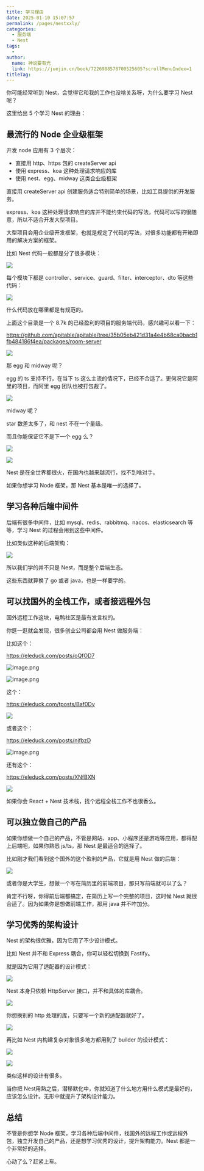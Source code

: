 ```yaml
---
title: 学习理由
date: 2025-01-10 15:07:57
permalink: /pages/nestxxly/
categories:
  - 服务端
  - Nest
tags:
  - 
author: 
  name: 神说要有光
  link: https://juejin.cn/book/7226988578700525605?scrollMenuIndex=1
titleTag: 
---
```


你可能经常听到 Nest，会觉得它和我的工作也没啥关系呀，为什么要学习 Nest 呢？

这里给出 5 个学习 Nest 的理由：

## 最流行的 Node 企业级框架

开发 node 应用有 3 个层次：

*   直接用 http、https 包的 createServer api
*   使用 express、koa 这种处理请求响应的库
*   使用 nest、egg、midway 这类企业级框架

直接用 createServer api 创建服务适合特别简单的场景，比如工具提供的开发服务。

express、koa 这种处理请求响应的库并不能约束代码的写法，代码可以写的很随意，所以不适合开发大型项目。

大型项目会用企业级开发框架，也就是规定了代码的写法，对很多功能都有开箱即用的解决方案的框架。

比如 Nest 代码一般都是分了很多模块：

![](https://s2.loli.net/2025/03/11/DSzmEdvVFItrQRp.png)

每个模块下都是 controller、service、guard、filter、interceptor、dto 等这些代码：

![](https://s2.loli.net/2025/03/11/ZFHGmjU6pCiBe1s.png)

什么代码放在哪里都是有规范的。

上面这个目录是一个 8.7k 的已经盈利的项目的服务端代码，感兴趣可以看一下：

<https://github.com/apitable/apitable/tree/35b05eb421d31a4e4b68ca0bacb1fb484186f4ea/packages/room-server>

![](https://s2.loli.net/2025/03/11/czgVoPCydIEKXp6.png)

那 egg 和 midway 呢？

egg 的 ts 支持不行，在当下 ts 这么主流的情况下，已经不合适了。更何况它是阿里的项目，而阿里 egg 团队也被打包裁了。

![](https://s2.loli.net/2025/03/11/5ZLONMrufgXtGd6.png)

midway 呢？

star 数差太多了，和 nest 不在一个量级。

而且你能保证它不是下一个 egg 么？

![](https://s2.loli.net/2025/03/11/s5wNfEZXGLTbixk.png)

![](https://s2.loli.net/2025/03/11/zADxMf5pdnm4vBV.png)

Nest 是在全世界都很火，在国内也越来越流行，找不到啥对手。

如果你想学习 Node 框架，那 Nest 基本是唯一的选择了。

## 学习各种后端中间件

后端有很多中间件，比如 mysql、redis、rabbitmq、nacos、elasticsearch 等等，学习 Nest 的过程会用到这些中间件。

比如类似这种的后端架构：

![](https://s2.loli.net/2025/03/11/9Cx2RmBh7tKAon3.png)

所以我们学的并不只是 Nest，而是整个后端生态。

这些东西就算换了 go 或者 java，也是一样要学的。

## 可以找国外的全栈工作，或者接远程外包

国外远程工作这块，电鸭社区是最有发言权的。

你逛一逛就会发现，很多创业公司都会用 Nest 做服务端：

比如这个：

<https://eleduck.com/posts/oQfOD7>


![image.png](https://s2.loli.net/2025/03/11/paEFQOxfeGnqIBL.png)

![image.png](https://p1-juejin.byteimg.com/tos-cn-i-k3u1fbpfcp/88e83771b51d49da901e9ba4856f846a~tplv-k3u1fbpfcp-watermark.image?)

这个：

<https://eleduck.com/tposts/Baf0Dy>

![](https://s2.loli.net/2025/03/11/x3qJSm19eHT47OA.png)

或者这个：

<https://eleduck.com/posts/njfbzD>

![image.png](https://s2.loli.net/2025/03/11/2gVCHyxWsKwQUzO.png)

还有这个：

<https://eleduck.com/posts/XNfBXN>

![](https://s2.loli.net/2025/03/11/qNGF95vXO3kldIi.png)

如果你会 React + Nest 技术栈，找个远程全栈工作不也很香么。

## 可以独立做自己的产品

如果你想做一个自己的产品，不管是网站、app、小程序还是游戏等应用，都得配上后端吧，如果你熟悉 js/ts，那 Nest 是最适合的选择了。

比如刚才我们看到这个国外的这个盈利的产品，它就是用 Nest 做的后端：

![](https://s2.loli.net/2025/03/11/Xtync9FGfdh2NMl.png)

或者你是大学生，想做一个写在简历里的前端项目，那只写前端就可以了么？

肯定不行呀，你得前后端都搞定，在简历上写一个完整的项目，这时候 Nest 就很合适了。因为如果你是想做前端工作，那用 java 并不咋加分。

## 学习优秀的架构设计

Nest 的架构很优雅，因为它用了不少设计模式。

比如 Nest 并不和 Express 耦合，你可以轻松切换到 Fastify。

就是因为它用了适配器的设计模式：

![](https://s2.loli.net/2025/03/11/Xn9gNleZC8L1ROr.png)

Nest 本身只依赖 HttpServer 接口，并不和具体的库耦合。

![](https://s2.loli.net/2025/03/11/ZhLUkdEFWCIzN19.png)

你想换别的 http 处理的库，只要写一个新的适配器就好了。

![](https://s2.loli.net/2025/03/11/eOai6t7mpEoGyWn.png)

再比如 Nest 内构建复杂对象很多地方都用到了 builder 的设计模式：

![](https://s2.loli.net/2025/03/11/fjoRpYgdAnOTHyG.png)

![](https://s2.loli.net/2025/03/11/1yAxSD5QarmupKd.png)

类似这样的设计有很多。

当你把 Nest用熟之后，潜移默化中，你就知道了什么地方用什么模式是最好的，应该怎么设计。无形中就提升了架构设计能力。

## 总结

不管是你想学 Node 框架，学习各种后端中间件，找国外的远程工作或远程外包，独立开发自己的产品，还是想学习优秀的设计，提升架构能力。Nest 都是一个非常好的选择。

心动了么？赶紧上车。
